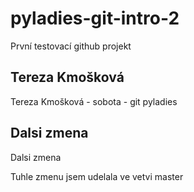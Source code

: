 # pyladies-git-intro-2
První testovací github projekt

## Tereza Kmošková
Tereza Kmošková - sobota - git pyladies

## Dalsi zmena

Dalsi zmena

Tuhle zmenu jsem udelala ve vetvi master
